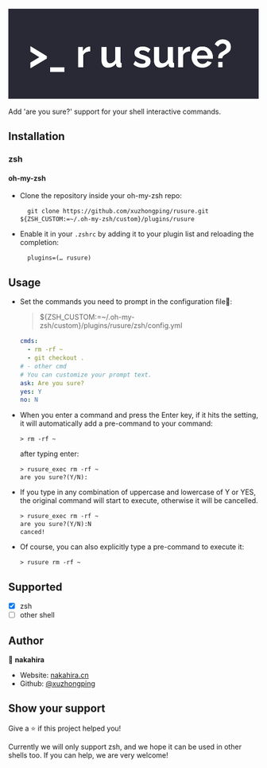 <p align="center">
<img src="https://raw.githubusercontent.com/xuzhongping/rusure/main/images/logo.png" title="rusure" width="557"/>
</p>

Add 'are you sure?' support for your shell interactive commands.

## Installation

### zsh

#### oh-my-zsh

* Clone the repository inside your oh-my-zsh repo:
  
        git clone https://github.com/xuzhongping/rusure.git ${ZSH_CUSTOM:=~/.oh-my-zsh/custom}/plugins/rusure

* Enable it in your `.zshrc` by adding it to your plugin list and reloading the completion:
  
        plugins=(… rusure)

## Usage

* Set the commands you need to prompt in the configuration file:
  
  > ${ZSH_CUSTOM:=~/.oh-my-zsh/custom}/plugins/rusure/zsh/config.yml
  
  ```yaml
  cmds:
    - rm -rf ~
    - git checkout .
  # - other cmd
  # You can customize your prompt text.
  ask: Are you sure?
  yes: Y
  no: N
  ```

* When you enter a command and press the Enter key, if it hits the setting, it will automatically add a pre-command to your command:
  
  ```shell
  > rm -rf ~
  ```
  
  after typing enter:
  
  ```shell
  > rusure_exec rm -rf ~
  are you sure?(Y/N):
  ```

* If you type in any combination of uppercase and lowercase of Y or YES, the original command will start to execute, otherwise it will be cancelled.
  
  ```shell
  > rusure_exec rm -rf ~
  are you sure?(Y/N):N
  canced!
  ```

* Of course, you can also explicitly type a pre-command to execute it:
  
  ```shell
  > rusure rm -rf ~
  ```

## Supported

- [x] zsh 
- [ ] other shell

## Author

👤 **nakahira**

* Website: [nakahira.cn](https://nakahira.cn)
* Github: [@xuzhongping](https://github.com/xuzhongping)

## Show your support

Give a ⭐️ if this project helped you!

Currently we will only support zsh, and we hope it can be used in other shells too. If you can help, we are very welcome!


